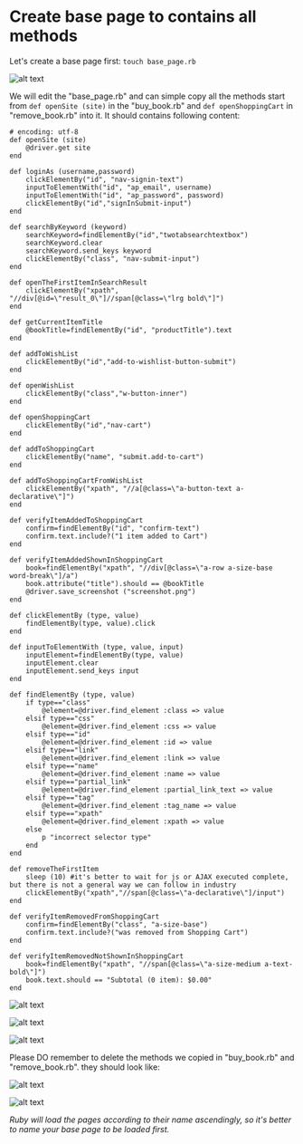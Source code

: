 # Create base page to contains all methods

Let's create a base page first:
`touch base_page.rb`

![alt text](https://raw.githubusercontent.com/hy1984427/BDD-with-PageObject/master/images/CreateBasePageRB.png "Create base_page.rb")

We will edit the "base_page.rb" and can simple copy all the methods start from `def openSite (site)` in the "buy_book.rb" and `def openShoppingCart` in "remove_book.rb" into it. It should contains following content:

<pre><code># encoding: utf-8
def openSite (site)
	@driver.get site
end

def loginAs (username,password)
	clickElementBy("id", "nav-signin-text")
	inputToElementWith("id", "ap_email", username)
	inputToElementWith("id", "ap_password", password)
	clickElementBy("id","signInSubmit-input")
end

def searchByKeyword (keyword)
	searchKeyword=findElementBy("id","twotabsearchtextbox")
	searchKeyword.clear
	searchKeyword.send_keys keyword
	clickElementBy("class", "nav-submit-input")
end

def openTheFirstItemInSearchResult
	clickElementBy("xpath", "//div[@id=\"result_0\"]//span[@class=\"lrg bold\"]")
end

def getCurrentItemTitle
	@bookTitle=findElementBy("id", "productTitle").text
end

def addToWishList
	clickElementBy("id","add-to-wishlist-button-submit")
end

def openWishList
	clickElementBy("class","w-button-inner")
end

def openShoppingCart
	clickElementBy("id","nav-cart")
end

def addToShoppingCart
	clickElementBy("name", "submit.add-to-cart")
end

def addToShoppingCartFromWishList
	clickElementBy("xpath", "//a[@class=\"a-button-text a-declarative\"]")
end

def verifyItemAddedToShoppingCart
	confirm=findElementBy("id", "confirm-text")
	confirm.text.include?("1 item added to Cart")
end

def verifyItemAddedShownInShoppingCart
	book=findElementBy("xpath", "//div[@class=\"a-row a-size-base word-break\"]/a")
	book.attribute("title").should == @bookTitle
	@driver.save_screenshot ("screenshot.png")
end

def clickElementBy (type, value)
	findElementBy(type, value).click
end

def inputToElementWith (type, value, input)
	inputElement=findElementBy(type, value)
	inputElement.clear
	inputElement.send_keys input
end

def findElementBy (type, value)
	if type=="class"
		@element=@driver.find_element :class => value
	elsif type=="css"
		@element=@driver.find_element :css => value
	elsif type=="id"
		@element=@driver.find_element :id => value
	elsif type=="link"
		@element=@driver.find_element :link => value
	elsif type=="name"
		@element=@driver.find_element :name => value
	elsif type=="partial_link"
		@element=@driver.find_element :partial_link_text => value
	elsif type=="tag"
		@element=@driver.find_element :tag_name => value
	elsif type=="xpath"
		@element=@driver.find_element :xpath => value
	else
		p "incorrect selector type"
	end
end

def removeTheFirstItem
	sleep (10) #it's better to wait for js or AJAX executed complete, but there is not a general way we can follow in industry
	clickElementBy("xpath","//span[@class=\"a-declarative\"]/input")
end

def verifyItemRemovedFromShoppingCart
	confirm=findElementBy("class", "a-size-base")
	confirm.text.include?("was removed from Shopping Cart")
end

def verifyItemRemovedNotShownInShoppingCart
	book=findElementBy("xpath", "//span[@class=\"a-size-medium a-text-bold\"]")
	book.text.should == "Subtotal (0 item): $0.00"
end
</pre></code>

![alt text](https://raw.githubusercontent.com/hy1984427/BDD-with-PageObject/master/images/EditBasePageRB1.png "Edit base_page.rb part 1")

![alt text](https://raw.githubusercontent.com/hy1984427/BDD-with-PageObject/master/images/EditBasePageRB2.png "Edit base_page.rb part 2")

![alt text](https://raw.githubusercontent.com/hy1984427/BDD-with-PageObject/master/images/EditBasePageRB3.png "Edit base_page.rb part 3")

Please DO remember to delete the methods we copied in "buy_book.rb" and "remove_book.rb". they should look like:

![alt text](https://raw.githubusercontent.com/hy1984427/BDD-with-PageObject/master/images/EditNewBuyBookRB.png "Remove methods in buy_book.rb")

![alt text](https://raw.githubusercontent.com/hy1984427/BDD-with-PageObject/master/images/EditNewRemoveBookRB.png "Remove methods in remive_book.rb")

*Ruby will load the pages according to their name ascendingly, so it's better to name your base page to be loaded first.*

